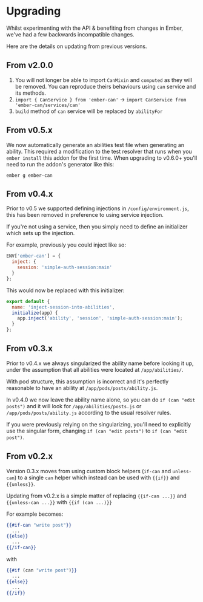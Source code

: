 # Upgrading

Whilst experimenting with the API & benefiting from changes in Ember, we've had a few backwards incompatible changes.

Here are the details on updating from previous versions.

## From v2.0.0
1. You will not longer be able to import `CanMixin` and `computed` as they will be removed. You can reproduce theirs behaviours using `can` service and its methods.
2. `import { CanService } from 'ember-can'` -> `import CanService from 'ember-can/services/can'`
3. `build` method of `can` service will be replaced by `abilityFor`

## From v0.5.x
We now automatically generate an abilities test file when generating an ability.
This required a modification to the test resolver that runs when you `ember install`
this addon for the first time. When upgrading to v0.6.0+ you'll need to run the
addon's generator like this:
```
ember g ember-can
```

## From v0.4.x

Prior to v0.5 we supported defining injections in `/config/environment.js`, this has been removed in preference
to using service injection.

If you're not using a service, then you simply need to define an initializer which sets up the injection.

For example, previously you could inject like so:

```javascript
ENV['ember-can'] = {
  inject: {
    session: 'simple-auth-session:main'
  }
};
```

This would now be replaced with this initializer:

```javascript
export default {
  name: 'inject-session-into-abilities',
  initialize(app) {
    app.inject('ability', 'session', 'simple-auth-session:main');
  }
};
```

## From v0.3.x

Prior to v0.4.x we always singularized the ability name before looking it up, under the assumption that all abilities were located at `/app/abilities/`.

With pod structure, this assumption is incorrect and it's perfectly reasonable to have an ability at `/app/pods/posts/ability.js`.

In v0.4.0 we now leave the ability name alone, so you can do `if (can "edit posts")` and it will look for `/app/abilities/posts.js` or `/app/pods/posts/ability.js` according to the usual resolver rules.

If you were previously relying on the singularizing, you'll need to explicitly use the singular form, changing `if (can "edit posts")` to `if (can "edit post")`.

## From v0.2.x

Version 0.3.x moves from using custom block helpers (`if-can` and `unless-can`)
to a single `can` helper which instead can be used with `{{if}}` and `{{unless}}`.

Updating from v0.2.x is a simple matter of replacing `{{if-can ...}}` and `{{unless-can ...}}` with `{{if (can ...)}}`

For example becomes:

```handlebars
{{#if-can "write post"}}
  ...
{{else}}
  ...
{{/if-can}}
```

with

```handlebars
{{#if (can "write post")}}
  ...
{{else}}
  ...
{{/if}}
```
